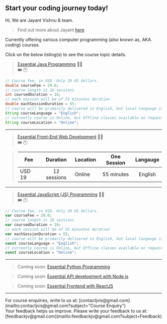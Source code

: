 ## Start your coding journey today!

Hi, We are Jayant Vishnu & team.
> Find out more about Jayant [here](about-jayant.md)

Currently offering various computer programming (also known as, AKA. *coding*) courses.

Click on the below listing(s) to see the course topic details.
> [Essential Java Programming](essentialjava.md) 🧑‍🏫 <br/>
>    🎟️ 🕚
```java
// Course fee, in USD. Only 29 US dollars.
double courseFee = 29.0;
// course length is 16 sessions
int coursedDuration = 16; 
// each session will be of 55 minuntes duration
double eachSessionDuration = 55;
// course will be primarily delivered in English, but local langauge is used if needed
String courseLanguage = "English";
// currently course is Online, but Offline classes available on request.
String courseLocation = "Online"; 
```
<hr>

> [Essential Front-End Web Development](essential-frontend-web.md) 🧑‍🏫 <br/>
>    🎟️ 🕚

>| Fee           |  Duration    |  Location     | One Session  | Langauge  |
>| ------------- |:------------:| ------------- |:------------:|:---------:|
>| USD 19        | 12 sessions  | Online        | 55 minutes   | English   |

<hr>

> [Essential JavaScript (JS) Programming](essential-javascript.md) 🧑‍🏫 <br/>
>    🎟️ 🕚
```javascript
// Course fee, in USD. Only 29 US dollars.
var courseFee = 29.0;
// course length is 16 sessions
var coursedDuration = 16;
// each session will be of 55 minuntes duration
var eachSessionDuration = 55;
// course will be primarily delivered in English, but local langauge is used if needed
const courseLanguage = "English";
// currently course is Online, but Offline classes available on request.
const courseLocation = "Online"; 
```

<hr>

> Coming soon: [Essential Python Programming]() 

> Coming soon: [Essential API development with Node.js]() 

> Coming soon: [Essential Frontend with ReactJS]() <br>


<hr>
For course enquiries, write to us at: [contactjvis@gmail.com](mailto:contactjvis@gmail.com?subject="Course Enquiry")<br>
Your feedback helps us improve. Please write your feedback to us at: [feedbackjv@gmail.com](mailto:feedbackjv@gmail.com?subject=Feedback)
